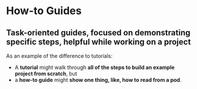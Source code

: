 # How-to Guides
## Task-oriented guides, focused on demonstrating specific steps, helpful while working on a project
As an example of the difference to tutorials:
- A **tutorial** might walk through **all of the steps to build an example project from scratch**, but
- a **how-to guide** might **show one thing, like, how to read from a pod**.
